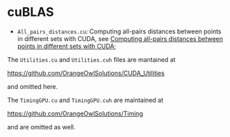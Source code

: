 # cuBLAS

- ```All_pairs_distances.cu```: Computing all-pairs distances between points in different sets with CUDA, see [Computing all-pairs distances between points in different sets with CUDA](http://stackoverflow.com/questions/29752994/can-thrust-be-used-to-compute-distance-between-vectors/29808711#29808711);

The ```Utilities.cu``` and ```Utilities.cuh``` files are mantained at 

https://github.com/OrangeOwlSolutions/CUDA_Utilities

and omitted here.

The ```TimingGPU.cu``` and ```TimingGPU.cuh``` are maintained at

https://github.com/OrangeOwlSolutions/Timing

and are omitted as well.
